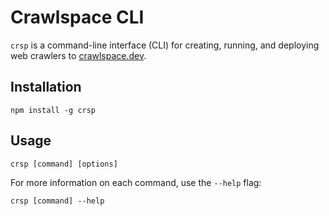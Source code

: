 # Crawlspace CLI

`crsp` is a command-line interface (CLI) for creating, running, and deploying web crawlers to [crawlspace.dev](https://crawlspace.dev).

## Installation

```
npm install -g crsp
```

## Usage

```
crsp [command] [options]
```

For more information on each command, use the `--help` flag:

```
crsp [command] --help
```
